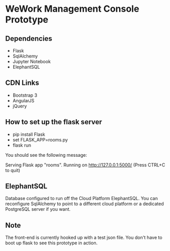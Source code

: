# WeWork Management Console Prototype

## Dependencies
<ul>
    <li>Flask</li>
    <li>SqlAlchemy</li>
    <li>Jupyter Notebook</li>
    <li>ElephantSQL</li>
</ul>

## CDN Links
<ul>
    <li>Bootstrap 3</li>
    <li>AngularJS</li>
    <li>jQuery</li>
</ul>

## How to set up the flask server
<ul>
    <li>pip install Flask</li>
    <li>set FLASK_APP=rooms.py </li>
    <li>flask run</li>
</ul>

You should see the following message:

Serving Flask app "rooms". Running on http://127.0.0.1:5000/ (Press CTRL+C to quit)

## ElephantSQL
<p>
Database configured to run off the Cloud Platform ElephantSQL. You can reconfigure SqlAlchemy to point to a different cloud platform or a dedicated PostgreSQL server if you want. 
</p>

## Note
<p>
The front-end is currently hooked up with a test json file. You don't have to boot up flask to see this prototype in action.
</p>
